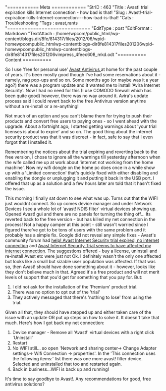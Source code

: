 "=========== Meta ============
"StrID : 463
"Title : Avast! trial expiration kills Internet connection - how bad is that!
"Slug  : Avast!-trial-expiration-kills-Internet-connection---how-bad-is-that!
"Cats  : Troubleshooting
"Tags  : avast,rants
"=============================
"EditType   : post
"EditFormat : Markdown
"TextAttach : /home/wpcom/public_html/wp-content/blogs.dir/8fe/814317/files/2012/06/wpid-homewpcompublic_htmlwp-contentblogs-dir8fe814317files201206wpid-homewpcompublic_htmlwp-contentblogs-dir8fe814317files201206vimpress_4feec608_mkd.odt
"========== Content ==========
 
So I use 'free for personal use' [ Avast Antivirus ](http://www.avast.com/free-antivirus-download) at home for the past couple of years. It's been mostly good though I've had some reservations about it - namely, nag pop-ups and so on. Some months ago (or maybe was it a year ago?) there was a program update and it wanted me to install 'Avira Internet Security'. Now I had no need for this (I use COMODO firewall which has been quite good) however, there was no way around it. Avira's update process said I could revert back to the free Antivirus version anytime without a re-install or a re-anything!

Not much of an option and you can't blame them for trying to push their products and convert free users to paying ones - so I went ahead with the upgrade. About a fortnight ago, I started getting warnings about  'your trial licenses is about to expire' and so on. The good thing about the internet security product was that it was discreet - in fact, safe to say that I even forgot that I installed it.

Remembering the notices about the trial expiring and reverting back to the free version, I chose to ignore all the warnings till yesterday afternoon when the wife called me up at work about 'internet not working from the home machine'. Now my wifi dongle on the home pc does once in a while show up with a 'Limited connection' that's quickly fixed with either disabling and enabling the dongle or unplugging it and putting it back in the USB port. I offered that up as a solution and a few hours later am told that it hasn't fixed the issue.

This morning I finally sat down to see what was up. Turns out that the WIFI just wouldnt connect. So up comes device manager and under Network Devices I see a whole lot of 'avast! NDIS filter' virtual devices showing up. Opened Avast! gui and there are no panels for turning the thing off... Its reverted back to the free version - but has killed my net connection in the process! Not a happy camper at this point - still wasn't worried since I figured there've got to be tons of users with the same problem and it probably has a simple fix. Google did not reveal any simple fixes - Avast's community forum had [help! Avast Internet Security trial expired, no internet connection](http://forum.avast.com/index.php?topic=91512.0) and [ Avast Internet Security Trial seems to have affected my internet connection](http://forum.avast.com/index.php?topic=99736.0). The suggestions offered - buy a license, uninstall and re-install Avast etc were just not Ok. I definitely wasn't the only one affected but looks like a small but sizable user population was affected. If that was so, then Avast! should have done something about it - however, looks like they don't believe much in that. Agreed it's a free product and will not merit levels of support that you'd get for something that you pay for. But:

1. I did not ask for the installation of the 'Premium' product trial.
1. There was no option to opt out of the 'trial'
1. They actively messaged that there's 'nothing to lose' from using the trial.

Given all that, they should have stepped up and either taken care of the issue with an update OR put up steps on how to solve it. It doesn't take that much. Here's how I got back my net connection:

1. Device manager - Remove all 'Avast!' virtual devices with a right click 'Uninstall'
1. Restart
1. No WIFI still... so open 'Network and sharing center-> Change Adapter settings-> Wifi Connection -> properties'. In the 'This connection uses the following items:' list there was one more avast! filter device. Selected and uninstalled  that too and restarted again.
1. Back in business...WIFI is back up and running!

It's time to say goodbye to Avast!. Any recommendations for good, free antivirus solutions?


